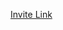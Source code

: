 [Invite Link](https://discord.com/api/oauth2/authorize?client_id=1204137800543375360&permissions=2147485696&scope=bot)

